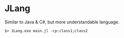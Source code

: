 # JLang
Similar to Java & C#, but more understandable language.


```
$> JLang.exe main.jl -cp:class1;class2
```
